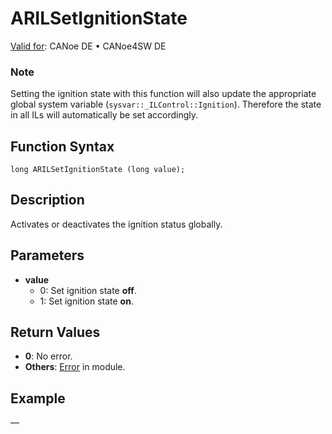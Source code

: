 # ARILSetIgnitionState

[Valid for](../../../Shared/FeatureAvailability.md): CANoe DE • CANoe4SW DE

### Note

Setting the ignition state with this function will also update the appropriate global system variable (`sysvar::_ILControl::Ignition`). Therefore the state in all ILs will automatically be set accordingly.

## Function Syntax

```plaintext
long ARILSetIgnitionState (long value);
```

## Description

Activates or deactivates the ignition status globally.

## Parameters

- **value**
  - 0: Set ignition state **off**.
  - 1: Set ignition state **on**.

## Return Values

- **0**: No error.
- **Others**: [Error](../../../CANoeCANalyzer/LibrariesPackages/AUTOSARpduIL/AUTOSARpduILReturnCodes.md) in module.

## Example

—
